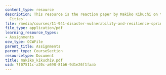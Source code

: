 ```yaml
---
content_type: resource
description: This resource is the reaction paper by Makiko Kikuchi on the topic 'Resilient
  Cities'.
file: /media/courses/11-941-disaster-vulnerability-and-resilience-spring-2005/7f07511ca20ca69881b69d1e26f1faab_makiko_kikuchi9.pdf
file_type: application/pdf
learning_resource_types:
- Assignments
ocw_type: OCWFile
parent_title: Assignments
parent_type: CourseSection
resourcetype: Document
title: makiko_kikuchi9.pdf
uid: 7f07511c-a20c-a698-81b6-9d1e26f1faab
---
```

